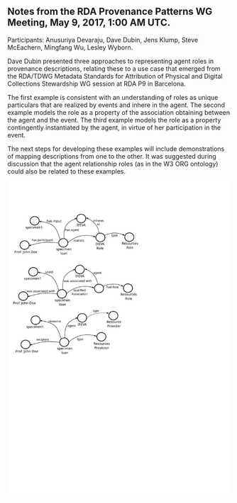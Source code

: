 ## Notes from the RDA Provenance Patterns WG Meeting, May 9, 2017, 1:00 AM UTC.

Participants: Anusuriya Devaraju, Dave Dubin, Jens Klump, Steve
McEachern, Mingfang Wu, Lesley Wyborn.

Dave Dubin presented three approaches to representing agent roles in
provenance descriptions, relating these to a use case that emerged
from the RDA/TDWG Metadata Standards for Attribution of Physical and
Digital Collections Stewardship WG session at RDA P9 in Barcelona.

The first example is consistent with an understanding of roles as unique
particulars that are realized by events and inhere in the agent. The second
example models the role as a property of the association obtaining between the
agent and the event. The third example models the role as a property contingently
instantiated by the agent, in virtue of her participation in the event.

The next steps for developing these examples will include demonstrations of mapping
descriptions from one to the other. It was suggested during discussion that the
agent relationship roles (as in the W3 ORG ontology) could also be related to
these examples.

![Agent Role Examples](AgentExamples.svg)